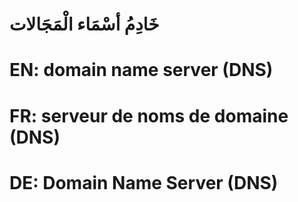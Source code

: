 # خَادِمُ أسْمَاء الْمَجَالات

# EN: domain name server (DNS)

# FR: serveur de noms de domaine (DNS)

# DE: Domain Name Server (DNS)
